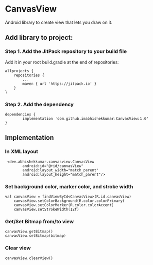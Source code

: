 # CanvasView
Android library to create view that lets you draw on it.


## Add library to project:

### Step 1. Add the JitPack repository to your build file


Add it in your root build.gradle at the end of repositories:

	allprojects {
		repositories {
			...
			maven { url 'https://jitpack.io' }
		}
	}
### Step 2. Add the dependency

	dependencies {
	        implementation 'com.github.imabhishekkumar:CanvasView:1.0'
	}

## Implementation 

### In XML layout

	 <dev.abhishekkumar.canvasview.CanvasView
        	android:id="@+id/canvasView"
        	android:layout_width="match_parent"
        	android:layout_height="match_parent"/>

### Set background color, marker color, and stroke width

	val canvasView = findViewById<CanvasView>(R.id.canvasView)
        canvasView.setColorBackground(R.color.colorPrimary)
        canvasView.setColorMarker(R.color.colorAccent)
        canvasView.setStrokeWidth(12f)

### Get/Set Bitmap from/to view
	
 	canvasView.getBitmap()
	canvasView.setBitmap(bitmap)

### Clear view
	canvasView.clearView()
